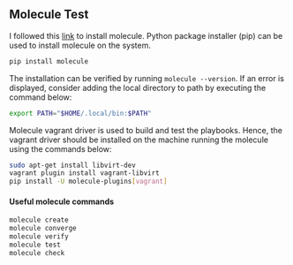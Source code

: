 ## Molecule Test

I followed this [link](https://ansible.readthedocs.io/projects/molecule/installation/) to install molecule. Python package installer (pip) can be used to install molecule on the system. 

```sh
pip install molecule
```
The installation can be verified by running `molecule --version`. If an error is displayed, consider adding the local directory to path by executing the command below: 

```sh
export PATH="$HOME/.local/bin:$PATH"
```

Molecule vagrant driver is used to build and test the playbooks. Hence, the vagrant driver should be installed on the machine running the molecule using the commands below:

```sh
sudo apt-get install libvirt-dev
vagrant plugin install vagrant-libvirt
pip install -U molecule-plugins[vagrant]
```
#### Useful molecule commands
```sh
molecule create
molecule converge
molecule verify
molecule test
molecule check
```
